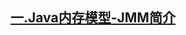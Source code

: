 ## [一.Java内存模型-JMM简介](https://mp.weixin.qq.com/s?__biz=MzA4NDc2MDQ1Nw==&mid=2650238555&idx=1&sn=48420eaa5033115c6df4425a5f80e055&chksm=87e18cbdb09605ab8ed7935245532c8a29b5a8f390c77bba3bca596f1c7556b5381b40580873&scene=21#wechat_redirect)

